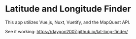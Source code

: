 # Latitude and Longitude Finder
This app utilizes Vue.js, Nuxt, Vuetify, and the MapQuest API.

See it working: https://daygon2007.github.io/lat-long-finder/
